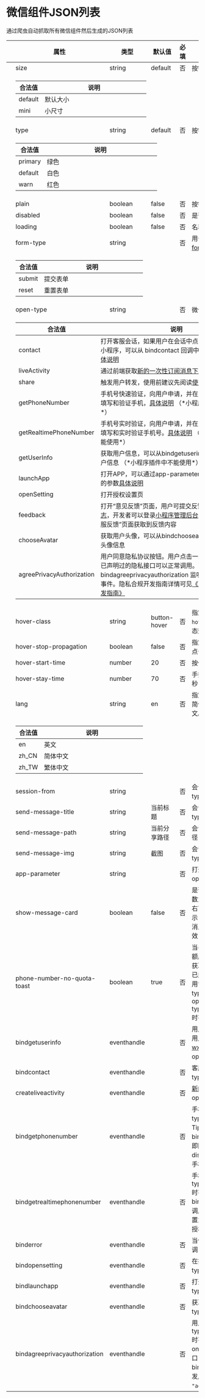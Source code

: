# 微信组件JSON列表

通过爬虫自动抓取所有微信组件然后生成的JSON列表

<table class="have-children-table"><thead><tr><th></th> <th>属性</th> <th>类型</th> <th>默认值</th> <th>必填</th> <th>说明</th> <th>最低版本</th></tr></thead> <tbody><tr class="have-children-tr show-children"><td><i class="toggle-children-table"></i></td> <td>size</td> <td>string</td> <td>default</td> <td>否</td> <td>按钮的大小</td> <td><a href="../framework/compatibility.html">1.0.0</a></td></tr> <tr class="children-table"><td><i class="toggle-children-table"></i></td> <td colspan="6"><table><thead><tr><th style="width: 20%;">合法值</th> <th>说明</th></tr></thead> <tbody><tr><td>default</td> <td>默认大小</td></tr> <tr><td>mini</td> <td>小尺寸</td></tr></tbody></table></td></tr> <tr class="have-children-tr show-children"><td><i class="toggle-children-table"></i></td> <td>type</td> <td>string</td> <td>default</td> <td>否</td> <td>按钮的样式类型</td> <td><a href="../framework/compatibility.html">1.0.0</a></td></tr> <tr class="children-table"><td><i class="toggle-children-table"></i></td> <td colspan="6"><table><thead><tr><th style="width: 20%;">合法值</th> <th>说明</th></tr></thead> <tbody><tr><td>primary</td> <td>绿色</td></tr> <tr><td>default</td> <td>白色</td></tr> <tr><td>warn</td> <td>红色</td></tr></tbody></table></td></tr> <tr><td><i class="toggle-children-table"></i></td> <td>plain</td> <td>boolean</td> <td>false</td> <td>否</td> <td>按钮是否镂空，背景色透明</td> <td><a href="../framework/compatibility.html">1.0.0</a></td></tr> <tr><td><i class="toggle-children-table"></i></td> <td>disabled</td> <td>boolean</td> <td>false</td> <td>否</td> <td>是否禁用</td> <td><a href="../framework/compatibility.html">1.0.0</a></td></tr> <tr><td><i class="toggle-children-table"></i></td> <td>loading</td> <td>boolean</td> <td>false</td> <td>否</td> <td>名称前是否带 loading 图标</td> <td><a href="../framework/compatibility.html">1.0.0</a></td></tr> <tr class="have-children-tr show-children"><td><i class="toggle-children-table"></i></td> <td>form-type</td> <td>string</td> <td></td> <td>否</td> <td>用于 <a href="form.html">form</a> 组件，点击分别会触发 <a href="form.html">form</a> 组件的 submit/reset 事件</td> <td><a href="../framework/compatibility.html">1.0.0</a></td></tr> <tr class="children-table"><td><i class="toggle-children-table"></i></td> <td colspan="6"><table><thead><tr><th style="width: 20%;">合法值</th> <th>说明</th></tr></thead> <tbody><tr><td>submit</td> <td>提交表单</td></tr> <tr><td>reset</td> <td>重置表单</td></tr></tbody></table></td></tr> <tr class="have-children-tr show-children"><td><i class="toggle-children-table"></i></td> <td>open-type</td> <td>string</td> <td></td> <td>否</td> <td>微信开放能力</td> <td><a href="../framework/compatibility.html">1.1.0</a></td></tr> <tr class="children-table"><td><i class="toggle-children-table"></i></td> <td colspan="6"><table><thead><tr><th style="width: 20%;">合法值</th> <th>说明</th> <th style="width: 20%;">最低版本</th></tr></thead> <tbody><tr><td>contact</td> <td>打开客服会话，如果用户在会话中点击消息卡片后返回小程序，可以从 bindcontact 回调中获得具体信息，<a href="../framework/open-ability/customer-message/customer-message.html">具体说明</a></td> <td><a href="../framework/compatibility.html">1.1.0</a></td></tr> <tr><td>liveActivity</td> <td>通过前端获取<a href="https://developers.weixin.qq.com/miniprogram/dev/framework/open-ability/subscribe-message-2.html">新的一次性订阅消息下发机制</a>使用的 code</td> <td><a href="../framework/compatibility.html">2.26.2</a></td></tr> <tr><td>share</td> <td>触发用户转发，使用前建议先阅读<a href="../framework/open-ability/share.html#使用指引">使用指引</a></td> <td><a href="../framework/compatibility.html">1.2.0</a></td></tr> <tr><td>getPhoneNumber</td> <td>手机号快速验证，向用户申请，并在用户同意后，快速填写和验证手机，<a href="../framework/open-ability/getPhoneNumber.html">具体说明</a> （*小程序插件中不能使用*）</td> <td><a href="../framework/compatibility.html">1.2.0</a></td></tr> <tr><td>getRealtimePhoneNumber</td> <td>手机号实时验证，向用户申请，并在用户同意后，快速填写和实时验证手机号。<a href="../framework/open-ability/getRealtimePhoneNumber.html">具体说明</a> （*小程序插件中不能使用*）</td> <td><a href="../framework/compatibility.html">2.24.4</a></td></tr> <tr><td>getUserInfo</td> <td>获取用户信息，可以从bindgetuserinfo回调中获取到用户信息 （*小程序插件中不能使用*）</td> <td><a href="../framework/compatibility.html">1.3.0</a></td></tr> <tr><td>launchApp</td> <td>打开APP，可以通过app-parameter属性设定向APP传的参数<a href="../framework/open-ability/launchApp.html">具体说明</a></td> <td><a href="../framework/compatibility.html">1.9.5</a></td></tr> <tr><td>openSetting</td> <td>打开授权设置页</td> <td><a href="../framework/compatibility.html">2.0.7</a></td></tr> <tr><td>feedback</td> <td>打开“意见反馈”页面，用户可提交反馈内容并上传<a href="../api/base/debug/wx.getLogManager.html">日志</a>，开发者可以登录<a href="https://mp.weixin.qq.com/">小程序管理后台</a>后进入左侧菜单“客服反馈”页面获取到反馈内容</td> <td><a href="../framework/compatibility.html">2.1.0</a></td></tr> <tr><td>chooseAvatar</td> <td>获取用户头像，可以从bindchooseavatar回调中获取到头像信息</td> <td><a href="../framework/compatibility.html">2.21.2</a></td></tr> <tr><td>agreePrivacyAuthorization</td> <td>用户同意隐私协议按钮。用户点击一次此按钮后，所有已声明过的隐私接口可以正常调用。可通过 bindagreeprivacyauthorization 监听用户同意隐私协议事件。隐私合规开发指南详情可见<a href="https://developers.weixin.qq.com/miniprogram/dev/framework/user-privacy/PrivacyAuthorize.html">《小程序隐私协议开发指南》</a></td> <td><a href="../framework/compatibility.html">2.32.3</a></td></tr></tbody></table></td></tr> <tr><td><i class="toggle-children-table"></i></td> <td>hover-class</td> <td>string</td> <td>button-hover</td> <td>否</td> <td>指定按钮按下去的样式类。当 <code>hover-class="none"</code> 时，没有点击态效果</td> <td><a href="../framework/compatibility.html">1.0.0</a></td></tr> <tr><td><i class="toggle-children-table"></i></td> <td>hover-stop-propagation</td> <td>boolean</td> <td>false</td> <td>否</td> <td>指定是否阻止本节点的祖先节点出现点击态</td> <td><a href="../framework/compatibility.html">1.5.0</a></td></tr> <tr><td><i class="toggle-children-table"></i></td> <td>hover-start-time</td> <td>number</td> <td>20</td> <td>否</td> <td>按住后多久出现点击态，单位毫秒</td> <td><a href="../framework/compatibility.html">1.0.0</a></td></tr> <tr><td><i class="toggle-children-table"></i></td> <td>hover-stay-time</td> <td>number</td> <td>70</td> <td>否</td> <td>手指松开后点击态保留时间，单位毫秒</td> <td><a href="../framework/compatibility.html">1.0.0</a></td></tr> <tr class="have-children-tr show-children"><td><i class="toggle-children-table"></i></td> <td>lang</td> <td>string</td> <td>en</td> <td>否</td> <td>指定返回用户信息的语言，zh_CN 简体中文，zh_TW 繁体中文，en 英文。</td> <td><a href="../framework/compatibility.html">1.3.0</a></td></tr> <tr class="children-table"><td><i class="toggle-children-table"></i></td> <td colspan="6"><table><thead><tr><th style="width: 20%;">合法值</th> <th>说明</th></tr></thead> <tbody><tr><td>en</td> <td>英文</td></tr> <tr><td>zh_CN</td> <td>简体中文</td></tr> <tr><td>zh_TW</td> <td>繁体中文</td></tr></tbody></table></td></tr> <tr><td><i class="toggle-children-table"></i></td> <td>session-from</td> <td>string</td> <td></td> <td>否</td> <td>会话来源，open-type="contact"时有效</td> <td><a href="../framework/compatibility.html">1.4.0</a></td></tr> <tr><td><i class="toggle-children-table"></i></td> <td>send-message-title</td> <td>string</td> <td>当前标题</td> <td>否</td> <td>会话内消息卡片标题，open-type="contact"时有效</td> <td><a href="../framework/compatibility.html">1.5.0</a></td></tr> <tr><td><i class="toggle-children-table"></i></td> <td>send-message-path</td> <td>string</td> <td>当前分享路径</td> <td>否</td> <td>会话内消息卡片点击跳转小程序路径，open-type="contact"时有效</td> <td><a href="../framework/compatibility.html">1.5.0</a></td></tr> <tr><td><i class="toggle-children-table"></i></td> <td>send-message-img</td> <td>string</td> <td>截图</td> <td>否</td> <td>会话内消息卡片图片，open-type="contact"时有效</td> <td><a href="../framework/compatibility.html">1.5.0</a></td></tr> <tr><td><i class="toggle-children-table"></i></td> <td>app-parameter</td> <td>string</td> <td></td> <td>否</td> <td>打开 APP 时，向 APP 传递的参数，open-type=launchApp时有效</td> <td><a href="../framework/compatibility.html">1.9.5</a></td></tr> <tr><td><i class="toggle-children-table"></i></td> <td>show-message-card</td> <td>boolean</td> <td>false</td> <td>否</td> <td>是否显示会话内消息卡片，设置此参数为 true，用户进入客服会话会在右下角显示"可能要发送的小程序"提示，用户点击后可以快速发送小程序消息，open-type="contact"时有效</td> <td><a href="../framework/compatibility.html">1.5.0</a></td></tr> <tr><td><i class="toggle-children-table"></i></td> <td>phone-number-no-quota-toast</td> <td>boolean</td> <td>true</td> <td>否</td> <td>当手机号快速验证或手机号实时验证额度用尽时，是否对用户展示“申请获取你的手机号，但该功能使用次数已达当前小程序上限，暂时无法使用”的提示，默认展示，open-type="getPhoneNumber" 或 open-type="getRealtimePhoneNumber" 时有效</td> <td><a href="../framework/compatibility.html">3.0.1</a></td></tr> <tr><td><i class="toggle-children-table"></i></td> <td>bindgetuserinfo</td> <td>eventhandle</td> <td></td> <td>否</td> <td>用户点击该按钮时，会返回获取到的用户信息，回调的detail数据与<a href="../api/open-api/user-info/wx.getUserInfo.html">wx.getUserInfo</a>返回的一致，open-type="getUserInfo"时有效</td> <td><a href="../framework/compatibility.html">1.3.0</a></td></tr> <tr><td><i class="toggle-children-table"></i></td> <td>bindcontact</td> <td>eventhandle</td> <td></td> <td>否</td> <td>客服消息回调，open-type="contact"时有效。</td> <td><a href="../framework/compatibility.html">1.5.0</a></td></tr> <tr><td><i class="toggle-children-table"></i></td> <td>createliveactivity</td> <td>eventhandle</td> <td></td> <td>否</td> <td><a href="https://developers.weixin.qq.com/miniprogram/dev/framework/open-ability/subscribe-message-2.html">新的一次性订阅消息下发机制</a>回调，open-type=liveActivity时有效</td> <td><a href="../framework/compatibility.html">2.26.2</a></td></tr> <tr><td><i class="toggle-children-table"></i></td> <td>bindgetphonenumber</td> <td>eventhandle</td> <td></td> <td>否</td> <td>手机号快速验证回调，open-type=getPhoneNumber时有效。Tips：在触发 bindgetphonenumber 回调后应立即隐藏手机号按钮组件，或置为 disabled 状态，避免用户重复授权手机号产生额外费用。</td> <td><a href="../framework/compatibility.html">1.2.0</a></td></tr> <tr><td><i class="toggle-children-table"></i></td> <td>bindgetrealtimephonenumber</td> <td>eventhandle</td> <td></td> <td>否</td> <td>手机号实时验证回调，open-type=getRealtimePhoneNumber 时有效。Tips：在触发 bindgetrealtimephonenumber 回调后应立即隐藏手机号按钮组件，或置为 disabled 状态，避免用户重复授权手机号产生额外费用。</td> <td><a href="../framework/compatibility.html">2.24.4</a></td></tr> <tr><td><i class="toggle-children-table"></i></td> <td>binderror</td> <td>eventhandle</td> <td></td> <td>否</td> <td>当使用开放能力时，发生错误的回调，open-type=launchApp时有效</td> <td><a href="../framework/compatibility.html">1.9.5</a></td></tr> <tr><td><i class="toggle-children-table"></i></td> <td>bindopensetting</td> <td>eventhandle</td> <td></td> <td>否</td> <td>在打开授权设置页后回调，open-type=openSetting时有效</td> <td><a href="../framework/compatibility.html">2.0.7</a></td></tr> <tr><td><i class="toggle-children-table"></i></td> <td>bindlaunchapp</td> <td>eventhandle</td> <td></td> <td>否</td> <td>打开 APP 成功的回调，open-type=launchApp时有效</td> <td><a href="../framework/compatibility.html">2.4.4</a></td></tr> <tr><td><i class="toggle-children-table"></i></td> <td>bindchooseavatar</td> <td>eventhandle</td> <td></td> <td>否</td> <td>获取用户头像回调，open-type=chooseAvatar时有效</td> <td><a href="../framework/compatibility.html">2.21.2</a></td></tr> <tr><td><i class="toggle-children-table"></i></td> <td>bindagreeprivacyauthorization</td> <td>eventhandle</td> <td></td> <td>否</td> <td>用户同意隐私协议事件回调，open-type=agreePrivacyAuthorization时有效 （Tips: 如果使用 onNeedPrivacyAuthorization 接口，需要在 bindagreeprivacyauthorization 触发后再调用 <code>resolve({ event: "agree", buttonId })</code>）</td> <td><a href="../framework/compatibility.html">2.32.3</a></td></tr></tbody></table>